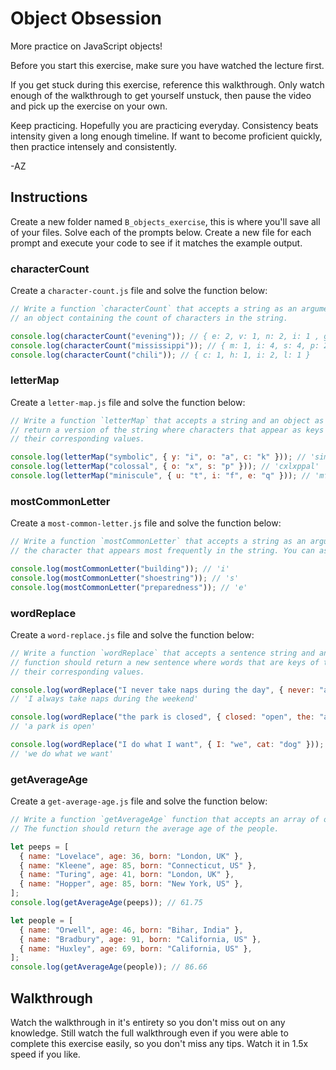 # Object Obsession

More practice on JavaScript objects!

Before you start this exercise, make sure you have watched the lecture first.

If you get stuck during this exercise, reference this walkthrough. Only watch enough of the
walkthrough to get yourself unstuck, then pause the video and pick up the exercise on your own.

Keep practicing. Hopefully you are practicing everyday. Consistency beats intensity given a long
enough timeline. If want to become proficient quickly, then practice intensely and consistently.

-AZ

## Instructions

Create a new folder named `B_objects_exercise`, this is where you'll save all of your files. Solve
each of the prompts below. Create a new file for each prompt and execute your code to see if it
matches the example output.

### characterCount

Create a `character-count.js` file and solve the function below:

```js
// Write a function `characterCount` that accepts a string as an argument. The function should return
// an object containing the count of characters in the string.

console.log(characterCount("evening")); // { e: 2, v: 1, n: 2, i: 1 , g: 1 }
console.log(characterCount("mississippi")); // { m: 1, i: 4, s: 4, p: 2 }
console.log(characterCount("chili")); // { c: 1, h: 1, i: 2, l: 1 }
```

### letterMap

Create a `letter-map.js` file and solve the function below:

```js
// Write a function `letterMap` that accepts a string and an object as arguments. The function should
// return a version of the string where characters that appear as keys in object are replaced with
// their corresponding values.

console.log(letterMap("symbolic", { y: "i", o: "a", c: "k" })); // 'simbalik'
console.log(letterMap("colossal", { o: "x", s: "p" })); // 'cxlxppal'
console.log(letterMap("miniscule", { u: "t", i: "f", e: "q" })); // 'mfnfsctlq'
```

### mostCommonLetter

Create a `most-common-letter.js` file and solve the function below:

```js
// Write a function `mostCommonLetter` that accepts a string as an argument. The function should return
// the character that appears most frequently in the string. You can assume that there are no ties.

console.log(mostCommonLetter("building")); // 'i'
console.log(mostCommonLetter("shoestring")); // 's'
console.log(mostCommonLetter("preparedness")); // 'e'
```

### wordReplace

Create a `word-replace.js` file and solve the function below:

```js
// Write a function `wordReplace` that accepts a sentence string and an object as arguments. The
// function should return a new sentence where words that are keys of the object are replaced with
// their corresponding values.

console.log(wordReplace("I never take naps during the day", { never: "always", day: "weekend" }));
// 'I always take naps during the weekend'

console.log(wordReplace("the park is closed", { closed: "open", the: "a" }));
// 'a park is open'

console.log(wordReplace("I do what I want", { I: "we", cat: "dog" }));
// 'we do what we want'
```

### getAverageAge

Create a `get-average-age.js` file and solve the function below:

```js
// Write a function `getAverageAge` function that accepts an array of objects representing people.
// The function should return the average age of the people.

let peeps = [
  { name: "Lovelace", age: 36, born: "London, UK" },
  { name: "Kleene", age: 85, born: "Connecticut, US" },
  { name: "Turing", age: 41, born: "London, UK" },
  { name: "Hopper", age: 85, born: "New York, US" },
];
console.log(getAverageAge(peeps)); // 61.75

let people = [
  { name: "Orwell", age: 46, born: "Bihar, India" },
  { name: "Bradbury", age: 91, born: "California, US" },
  { name: "Huxley", age: 69, born: "California, US" },
];
console.log(getAverageAge(people)); // 86.66
```

## Walkthrough

Watch the walkthrough in it's entirety so you don't miss out on any knowledge. Still watch the full
walkthrough even if you were able to complete this exercise easily, so you don't miss any tips.
Watch it in 1.5x speed if you like.
